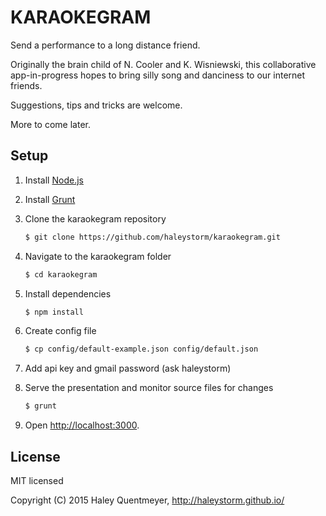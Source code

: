 # KARAOKEGRAM
Send a performance to a long distance friend.

Originally the brain child of N. Cooler and K. Wisniewski,
this collaborative app-in-progress hopes to bring silly song and danciness to our internet friends.

Suggestions, tips and tricks are welcome.

More to come later.

## Setup
1. Install [Node.js](http://nodejs.org/)

2. Install [Grunt](http://gruntjs.com/getting-started#installing-the-cli)

3. Clone the karaokegram repository
   ```sh
   $ git clone https://github.com/haleystorm/karaokegram.git
   ```

4. Navigate to the karaokegram folder
   ```sh
   $ cd karaokegram
   ```

5. Install dependencies
   ```sh
   $ npm install
   ```

6. Create config file
   ```sh
   $ cp config/default-example.json config/default.json
   ```

7.  Add api key and gmail password (ask haleystorm)

8. Serve the presentation and monitor source files for changes
   ```sh
   $ grunt
   ```

9. Open <http://localhost:3000>.



## License

MIT licensed

Copyright (C) 2015 Haley Quentmeyer, http://haleystorm.github.io/
